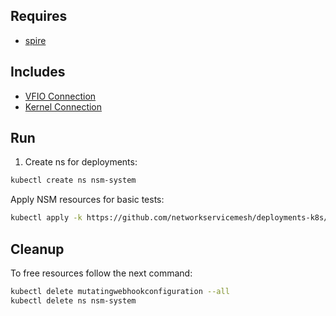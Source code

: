 ## Requires

- [spire](../spire)

## Includes

- [VFIO Connection](../use-cases/Vfio2Noop)
- [Kernel Connection](../use-cases/SriovKernel2Noop)

## Run

1. Create ns for deployments:
```bash
kubectl create ns nsm-system
```

Apply NSM resources for basic tests:
```bash
kubectl apply -k https://github.com/networkservicemesh/deployments-k8s/examples/sriov?ref=ccb85d15a0ddba164aad4e5e0cf27673dd536990
```

## Cleanup

To free resources follow the next command:
```bash
kubectl delete mutatingwebhookconfiguration --all
kubectl delete ns nsm-system
```
